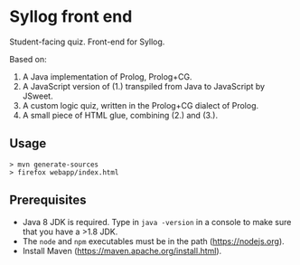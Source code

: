 # Syllog front end

Student-facing quiz. Front-end for Syllog.

Based on:

1. A Java implementation of Prolog, Prolog+CG.
2. A JavaScript version of (1.) transpiled from Java to JavaScript by JSweet.
3. A custom logic quiz, written in the Prolog+CG dialect of Prolog.
4. A small piece of HTML glue, combining (2.) and (3.).

## Usage

```
> mvn generate-sources
> firefox webapp/index.html
```


## Prerequisites

- Java 8 JDK is required. Type in ``java -version`` in a console to make sure that you have a >1.8 JDK.
- The `node` and `npm` executables must be in the path (https://nodejs.org).
- Install Maven (https://maven.apache.org/install.html).


